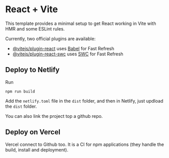 # React + Vite

This template provides a minimal setup to get React working in Vite with HMR and some ESLint rules.

Currently, two official plugins are available:

- [@vitejs/plugin-react](https://github.com/vitejs/vite-plugin-react/blob/main/packages/plugin-react/README.md) uses [Babel](https://babeljs.io/) for Fast Refresh
- [@vitejs/plugin-react-swc](https://github.com/vitejs/vite-plugin-react-swc) uses [SWC](https://swc.rs/) for Fast Refresh

## Deploy to Netlify

Run

```shell
npm run build
```

Add the `netlify.toml` file in the `dist` folder, and then in Netlify, just updload the `dist` folder.

You can also link the project top a github repo.

## Deploy on Vercel

Vercel connect to Github too. It is a CI for npm applications (they handle the build, install and deployment).
